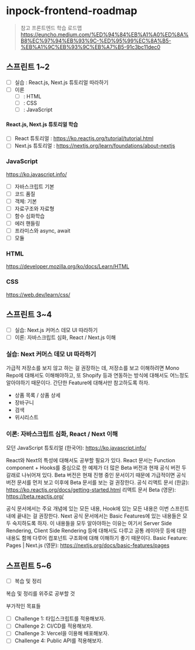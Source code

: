 # inpock-frontend-roadmap

> 참고 프론트엔드 학습 로드맵
> https://euncho.medium.com/%ED%94%84%EB%A1%A0%ED%8A%B8%EC%97%94%EB%93%9C-%ED%95%99%EC%8A%B5-%EB%A1%9C%EB%93%9C%EB%A7%B5-91c3bc11dec0

## 스프린트 1~2

- [ ] 실습 : React.js, Next.js 튜토리얼 따라하기
- [ ] 이론
  - [ ] : HTML
  - [ ] : CSS
  - [ ] : JavaScript

#### React.js, Next.js 튜토리얼 학습

- [ ] React 튜토리얼 : <https://ko.reactjs.org/tutorial/tutorial.html>
- [ ] Next.js 튜토리얼 : <https://nextjs.org/learn/foundations/about-nextjs>

### JavaScript

<https://ko.javascript.info/>

- [ ] 자바스크립트 기본
- [ ] 코드 품질
- [ ] 객체: 기본
- [ ] 자료구조와 자료형
- [ ] 함수 심화학습
- [ ] 에러 핸들링
- [ ] 프라미스와 async, await
- [ ] 모듈

### HTML

<https://developer.mozilla.org/ko/docs/Learn/HTML>

### CSS

<https://web.dev/learn/css/>

## 스프린트 3~4

- [ ] 실습: Next.js 커머스 데모 UI 따라하기
- [ ] 이론: 자바스크립트 심화, React / Next.js 이해

### 실습: Next 커머스 데모 UI 따라하기

가급적 저장소를 보지 않고 하는 걸 권장하는 데, 저장소를 보고 이해하려면 Mono Repo에 대해서도 이해해야하고, 또 Shopify 등과 연동하는 방식에 대해서도 어느정도 알아야하기 때문이다. 간단한 Feature에 대해서만 참고하도록 하자.

- 상품 목록 / 상품 상세
- 장바구니
- 검색
- 위시리스트

### 이론: 자바스크립트 심화, React / Next 이해

모던 JavaScript 튜토리얼 (한국어): <https://ko.javascript.info/>

React와 Next의 특성에 대해서도 공부할 필요가 있다. React 문서는 Function component + Hooks를 중심으로 한 예제가 더 많은 Beta 버전과 현재 공식 버전 두 갈래로 나뉘어져 있다. Beta 버전은 현재 진행 중인 문서이기 때문에 가급적이면 공식 버전 문서를 먼저 보고 이후에 Beta 문서를 보는 걸 권장한다.
공식 리액트 문서 (한글): <https://ko.reactjs.org/docs/getting-started.html>
리액트 문서 Beta (영문): <https://beta.reactjs.org/>

공식 문서에서는 주요 개념에 있는 모든 내용, Hook에 있는 모든 내용은 이번 스프린트 내에 끝내는 걸 권장한다.
Next 공식 문서에서는 Basic Features에 있는 내용들은 모두 숙지하도록 하자. 이 내용들을 모두 알아야하는 이유는 여기서 Server Side Rendering, Client Side Rendering 등에 대해서도 다루고 공통 레이아웃 등에 대한 내용도 함께 다루어 컴포넌트 구조화에 대해 이해하기 좋기 때문이다.
Basic Feature: Pages | Next.js (영문): <https://nextjs.org/docs/basic-features/pages>

## 스프린트 5~6

- [ ] 복습 및 정리

복습 및 정리를 위주로 공부할 것

부가적인 목표들

- [ ] Challenge 1: 타입스크립트를 적용해보자.
- [ ] Challenge 2: CI/CD를 적용해보자.
- [ ] Challenge 3: Vercel을 이용해 배포해보자.
- [ ] Challenge 4: Public API를 적용해보자.
